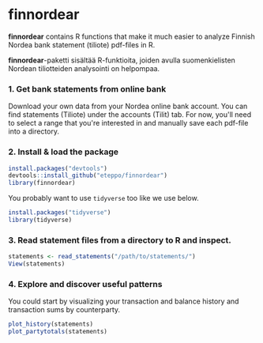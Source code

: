 # finnordear

**finnordear** contains R functions that make it much easier to analyze Finnish Nordea bank statement (tiliote) pdf-files in R.

**finnordear**-paketti sisältää R-funktioita, joiden avulla suomenkielisten Nordean tiliotteiden analysointi on helpompaa.

### 1. Get bank statements from online bank

Download your own data from your Nordea online bank account. You can find statements (Tiliote) under the accounts (Tilit) tab. For now, you'll need to select a range that you're interested in and manually save each pdf-file into a directory.

### 2. Install & load the package

``` r
install.packages("devtools")
devtools::install_github("eteppo/finnordear")
library(finnordear)
```

You probably want to use `tidyverse` too like we use below.

``` r
install.packages("tidyverse")
library(tidyverse)
```

### 3. Read statement files from a directory to R and inspect.

``` r
statements <- read_statements("/path/to/statements/")
View(statements)
```

### 4. Explore and discover useful patterns

You could start by visualizing your transaction and balance history and transaction sums by counterparty.

``` r
plot_history(statements)
plot_partytotals(statements)
```

